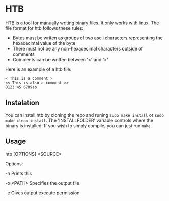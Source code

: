 # HTB

HTB is a tool for manually writing binary files. It only works with linux. The file format for htb follows these rules:
 - Bytes must be writen as groups of two ascii characters representing the hexadecimal value of the byte
 - There must not be any non-hexadecimal characters outside of comments
 - Comments can be written between '<' and '>'

Here is an example of a htb file:

```
< This is a comment >
<< This is also a comment >>
0123 45 6789ab
```

## Instalation

You can install htb by cloning the repo and runing `sudo make install` or `sudo make clean install`. The 'INSTALLFOLDER' variable controls where the binary is installed. If you wish to simply compile, you can just run `make`.

## Usage

htb \[OPTIONS\] \<SOURCE\>

Options:

 \-h Prints this

 \-o \<PATH\> Specifies the output file

 \-e Gives output execute permission
